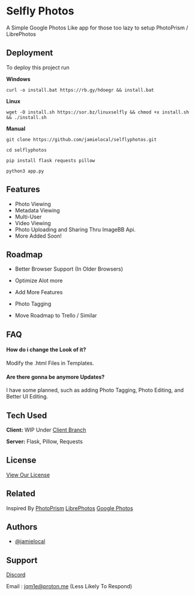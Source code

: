 
# Selfly Photos

 A Simple Google Photos Like app for those too lazy to setup PhotoPrism / LibrePhotos


## Deployment

To deploy this project run

**Windows**

``curl -o install.bat https://rb.gy/hdoegr && install.bat
``

**Linux** 

``wget -O install.sh https://sor.bz/linuxselfly && chmod +x install.sh && ./install.sh``

**Manual**

``git clone https://github.com/jamielocal/selflyphotos.git``

``cd selflyphotos``

``pip install flask requests pillow``

``python3 app.py``


## Features

- Photo Viewing
- Metadata Viewing
- Multi-User
- Video Viewing
- Photo Uploading and Sharing Thru ImageBB Api.
- More Added Soon!


## Roadmap

- Better Browser Support (In Older Browsers)

- Optimize Alot more

- Add More Features
 
- Photo Tagging

- Move Roadmap to Trello / Similar


## FAQ

#### How do i change the Look of it?

Modify the .html Files in Templates.

#### Are there gonna be anymore Updates?

I have some planned, such as adding Photo Tagging, Photo Editing, and Better UI Editing.


## Tech Used

**Client:** WIP Under [Client Branch](https://github.com/jamielocal/SelflyPhotos/tree/Client)

**Server:** Flask, Pillow, Requests


## License

[View Our License](https://docs.google.com/document/d/1paPm79SPdg0ApNSYERHWS44QLZML_EJU6N1IEX7SnXI/edit?usp=sharing)


## Related

Inspired By 
[PhotoPrism](https://www.photoprism.app/)
[LibrePhotos](https://github.com/LibrePhotos/librephotos)
[Google Photos](https://photos.google.com)




## Authors

- [@jamielocal](https://www.github.com/jamielocal)


## Support

[Discord](https://dsc.gg/arizaltd)

Email : jqm1e@proton.me (Less Likely To Respond)

